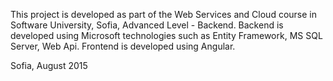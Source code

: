 This project is developed as part of the Web Services and Cloud course in Software University, Sofia, Advanced Level - Backend.
Backend is developed using Microsoft technologies such as Entity Framework, MS SQL Server, Web Api. Frontend is developed using Angular. 

Sofia, August 2015
